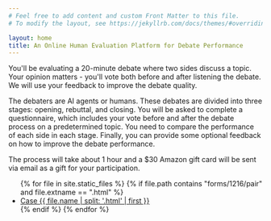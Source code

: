 ```yaml
---
# Feel free to add content and custom Front Matter to this file.
# To modify the layout, see https://jekyllrb.com/docs/themes/#overriding-theme-defaults

layout: home
title: An Online Human Evaluation Platform for Debate Performance
---
```


You'll be evaluating a 20-minute debate where two sides discuss a topic. Your opinion matters - you'll vote both before and after listening the debate. We will use your feedback to improve the debate quality.

The debaters are AI agents or humans. These debates are divided into three stages: opening, rebuttal, and closing. You will be asked to complete a questionnaire, which includes your vote before and after the debate process on a predetermined topic. You need to compare the performance of each side in each stage. Finally, you can provide some optional feedback on how to improve the debate performance.

The process will take about 1 hour and a $30 Amazon gift card will be sent via email as a gift for your participation.

<ul>
  {% for file in site.static_files %}
    {% if file.path contains "forms/1216/pair" and file.extname == ".html" %}
      <li><a href="{{ site.baseurl }}/{{ file.path }}">Case {{ file.name | split: '.html' | first }}</a></li>
    {% endif %}
  {% endfor %}
</ul>
